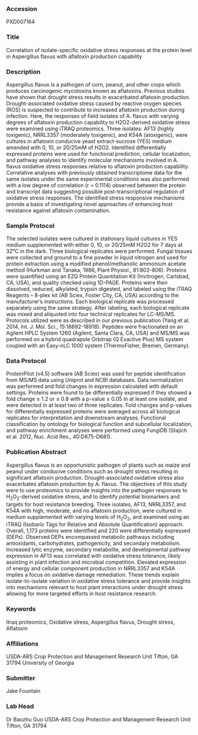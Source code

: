 ### Accession
PXD007164

### Title
Correlation of isolate-specific oxidative stress responses at the protein level in Aspergillus flavus with aflatoxin production capability

### Description
Aspergillus flavus is a pathogen of corn, peanut, and other crops which produces carcinogenic mycotoxins known as aflatoxins. Previous studies have shown that drought stress results in exacerbated aflatoxin production. Drought-associated oxidative stress caused by reactive oxygen species (ROS) is suspected to contribute to increased aflatoxin production during infection. Here, the responses of field isolates of A. flavus with varying degrees of aflatoxin production capability to H2O2-derived oxidative stress were examined using iTRAQ proteomics. Three isolates: AF13 (highly toxigenic), NRRL3357 (moderately toxigenic), and K54A (atoxigenic), were cultures in aflatoxin conducive yeast extract-sucrose (YES) medium amended with 0, 10, or 20/25mM of H2O2. Identified differentially expressed proteins were used for functional prediction, cellular localization, and pathway analyses to identify molecular mechanisms involved in A. flavus oxidative stress responses relative to aflatoxin production capability. Correlative analyses with previously obtained transcriptome data for the same isolates under the same experimental conditions was also performed with a low degree of correlation (r = 0.1114) observed between the protein and transcript data suggesting possible post-transcriptional regulation of oxidative stress responses. The identified stress responsive mechanisms provide a basis of investigating novel approaches of enhancing host resistance against aflatoxin contamination.

### Sample Protocol
The selected isolates were cultured in stationary liquid cultures in YES medium supplemented with either 0, 10, or 20/25mM H2O2 for 7 days at 32°C in the dark. Three biological replicates were performed. Fungal tissues were collected and ground to a fine powder in liquid nitrogen and used for protein extraction using a modified phenol/methanolic ammonium acetate method (Hurkman and Tanaka, 1986, Plant Physiol., 81:802-806). Proteins were quantified using an EZQ Protein Quantitation Kit (Invitrogen, Carlsbad, CA, USA), and quality checked using 1D-PAGE. Proteins were then dissolved, reduced, alkylated, trypsin digested, and labeled using the iTRAQ Reagents – 8-plex kit (AB Sciex, Foster City, CA, USA) according to the manufacturer’s instructions. Each biological replicate was processed separately using the same strategy. After labeling, each biological replicate was mixed and aliquoted into four technical replicates for LC-MS/MS. Protocols utilized were as described in our previous publication (Yang et al. 2014, Int. J. Mol. Sci., 15:18892-18918). Peptides were fractionated on an Agilent HPLC System 1260 (Agilent, Santa Clara, CA, USA) and MS/MS was performed on a hybrid quadrapole Orbitrap (Q Exactive Plus) MS system coupled with an Easy-nLC 1000 system (ThermoFisher, Bremen, Germany).

### Data Protocol
ProteinPilot (v4.5) software (AB Sciex) was used for peptide identification from MS/MS data using Uniprot and NCBI databases. Data normalization was performed and fold changes in expression calculated with default settings. Proteins were found to be differentially expressed if they showed a fold change ≥ 1.2 or ≤ 0.8 with a p-value ≤ 0.05 in at least one isolate, and were detected in at least two of three replicates. Fold changes and p-values for differentially expressed proteins were averaged across all biological replicates for interpretation and downstream analyses. Functional classification by ontology for biological function and subcellular localization, and pathway enrichment analyses were performed using FungiDB (Stajich et al. 2012, Nuc. Acid Res., 40:D675-D681).

### Publication Abstract
Aspergillus flavus is an opportunistic pathogen of plants such as maize and peanut under conducive conditions such as drought stress resulting in significant aflatoxin production. Drought-associated oxidative stress also exacerbates aflatoxin production by A. flavus. The objectives of this study were to use proteomics to provide insights into the pathogen responses to H<sub>2</sub>O<sub>2</sub>-derived oxidative stress, and to identify potential biomarkers and targets for host resistance breeding. Three isolates, AF13, NRRL3357, and K54A with high, moderate, and no aflatoxin production, were cultured in medium supplemented with varying levels of H<sub>2</sub>O<sub>2</sub>, and examined using an iTRAQ (Isobaric Tags for Relative and Absolute Quantification) approach. Overall, 1,173 proteins were identified and 220 were differentially expressed (DEPs). Observed DEPs encompassed metabolic pathways including antioxidants, carbohydrates, pathogenicity, and secondary metabolism. Increased lytic enzyme, secondary metabolite, and developmental pathway expression in AF13 was correlated with oxidative stress tolerance, likely assisting in plant infection and microbial competition. Elevated expression of energy and cellular component production in NRRL3357 and K54A implies a focus on oxidative damage remediation. These trends explain isolate-to-isolate variation in oxidative stress tolerance and provide insights into mechanisms relevant to host plant interactions under drought stress allowing for more targeted efforts in host resistance research.

### Keywords
Itraq proteomics, Oxidative stress, Aspergillus flavus, Drought stress, Aflatoxin

### Affiliations
USDA-ARS Crop Protection and Management Research Unit Tifton, GA 31794
University of Georgia

### Submitter
Jake Fountain

### Lab Head
Dr Baozhu Guo
USDA-ARS Crop Protection and Management Research Unit Tifton, GA 31794



